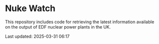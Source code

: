 # Nuke Watch

This repository includes code for retrieving the latest information available on the output of EDF nuclear power plants in the UK.

Last updated: 2025-03-31 06:17